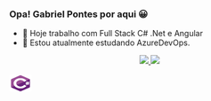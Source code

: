 ### Opa! Gabriel Pontes por aqui 😀


- 🔭 Hoje trabalho com Full Stack C# .Net e Angular
- 🌱 Estou atualmente estudando AzureDevOps.

<div align="center">
  <a href="https://github.com/gabopontes">
  <img height="180em" src="https://github-readme-stats.vercel.app/api?username=gabopontes&show_icons=true&theme=dracula&include_all_commits=true&count_private=true"/>
  <img height="180em" src="https://github-readme-stats.vercel.app/api/top-langs/?username=gabopontes&layout=compact&langs_count=7&theme=dracula"/>
</div>

</div>
<div style="display: inline_block"><br>
  <img align="center" alt="Rafa-Csharp" height="30" width="40" src="https://raw.githubusercontent.com/devicons/devicon/master/icons/csharp/csharp-original.svg">
</div>

